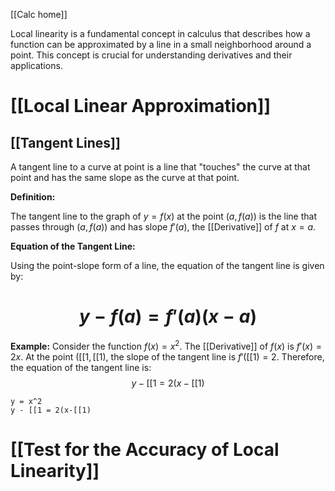 [[Calc home]]

Local linearity is a fundamental concept in calculus that describes how a function can be approximated by a line in a small neighborhood around a point. This concept is crucial for understanding derivatives and their applications.
# [[Local Linear Approximation]]


## [[Tangent Lines]]

A tangent line to a curve at point is a line that "touches" the curve at that point and has the same slope as the curve at that point. 

**Definition:**

The tangent line to the graph of $y=f(x)$ at the point $(a,f(a))$ is the line that passes through $(a,f(a))$ and has slope $f'(a)$, the [[Derivative]] of $f$ at $x=a$.

**Equation of the Tangent Line:**

Using the point-slope form of a line, the equation of the tangent line is given by:
# $$y - f(a) = f'(a)(x-a)$$
**Example:**
Consider the function $f(x) = x^2$. The [[Derivative]] of $f(x)$ is $f'(x) = 2x$. At the point $([[1,[[1)$, the slope of the tangent line is $f'([[1) = 2$. 
Therefore, the equation of the tangent line is:
$$y - [[1 = 2(x-[[1)$$

```desmos-graph
y = x^2
y - [[1 = 2(x-[[1)
```

# [[Test for the Accuracy of Local Linearity]]